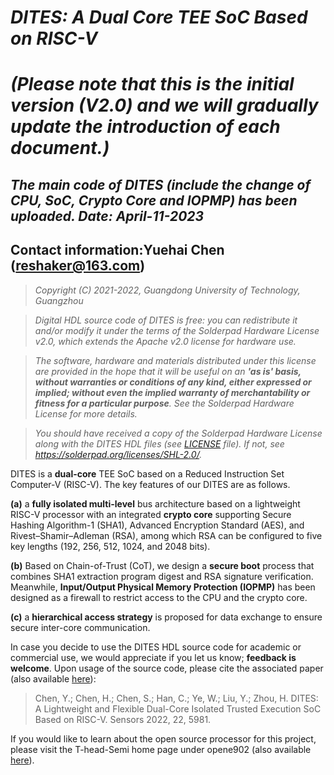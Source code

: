 # *DITES: A Dual Core TEE SoC Based on RISC-V*
# *(Please note that this is the initial version (V2.0) and we will gradually update the introduction of each document.)*
## *The main code of DITES (include the change of CPU, SoC, Crypto Core and IOPMP) has been uploaded. Date: April-11-2023*
## **Contact information:Yuehai Chen (reshaker@163.com)**
> *Copyright (C) 2021-2022, Guangdong University of Technology, Guangzhou*

> *Digital HDL source code of DITES is free: you can redistribute it and/or modify it under the terms of the Solderpad Hardware License v2.0, which extends the Apache v2.0 license for hardware use.*

> *The software, hardware and materials distributed under this license are provided in the hope that it will be useful on an **'as is' basis, without warranties or conditions of any kind, either expressed or implied; without even the implied warranty of merchantability or fitness for a particular purpose**. See the Solderpad Hardware License for more details.*

> *You should have received a copy of the Solderpad Hardware License along with the DITES HDL files (see [LICENSE](LICENSE) file). If not, see <https://solderpad.org/licenses/SHL-2.0/>.*

DITES is a **dual-core** TEE SoC based on a Reduced Instruction Set Computer-V (RISC-V). The key features of our DITES are as follows.

**(a)** a **fully isolated multi-level** bus architecture based on a lightweight RISC-V processor with an integrated **crypto core** supporting Secure Hashing Algorithm-1 (SHA1), Advanced Encryption Standard (AES), and Rivest–Shamir–Adleman (RSA), among which RSA can be configured to five key lengths (192, 256, 512, 1024, and 2048 bits). 

**(b)** Based on Chain-of-Trust (CoT), we design a **secure boot** process that combines SHA1 extraction program digest and RSA signature verification. Meanwhile, **Input/Output Physical Memory Protection (IOPMP)** has been designed as a firewall to restrict access to the CPU and the crypto core. 

**(c)** a **hierarchical access strategy** is proposed for data exchange to ensure secure inter-core communication.

In case you decide to use the DITES HDL source code for academic or commercial use, we would appreciate if you let us know; **feedback is welcome**. Upon usage of the source code, please cite the associated paper (also available [here](https://doi.org/10.3390/s22165981)): 

> Chen, Y.; Chen, H.; Chen, S.; Han, C.; Ye, W.; Liu, Y.; Zhou, H. DITES: A Lightweight and Flexible Dual-Core Isolated Trusted Execution SoC Based on RISC-V. Sensors 2022, 22, 5981.

If you would like to learn about the open source processor for this project, please visit the T-head-Semi home page under opene902 (also available [here](https://github.com/T-head-Semi/opene902)).
